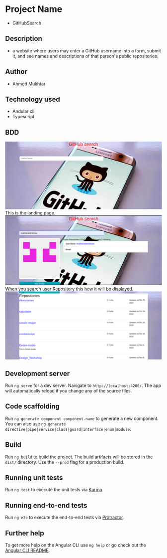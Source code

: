 # Project Name
- GitHubSearch

## Description
- a website where users may enter a GitHub username into a form, submit it, and see names and descriptions of that person's public repositories.

## Author
- Ahmed Mukhtar

## Technology used
- Andular cli
- Typescript

 ## BDD
 <img src ="src/assets/1.png">
 This is the landing page.
 <img src="src/assets/2.png">
 When you search user Repository this how it will be displayed.
 <img src="src/assets/3.png">

## Development server

Run `ng serve` for a dev server. Navigate to `http://localhost:4200/`. The app will automatically reload if you change any of the source files.

## Code scaffolding

Run `ng generate component component-name` to generate a new component. You can also use `ng generate directive|pipe|service|class|guard|interface|enum|module`.

## Build

Run `ng build` to build the project. The build artifacts will be stored in the `dist/` directory. Use the `--prod` flag for a production build.

## Running unit tests

Run `ng test` to execute the unit tests via [Karma](https://karma-runner.github.io).

## Running end-to-end tests

Run `ng e2e` to execute the end-to-end tests via [Protractor](http://www.protractortest.org/).

## Further help

To get more help on the Angular CLI use `ng help` or go check out the [Angular CLI README](https://github.com/angular/angular-cli/blob/master/README.md).
